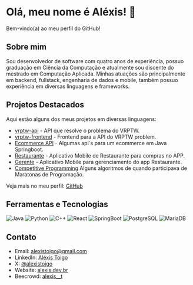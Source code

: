 # Olá, meu nome é Aléxis! 👋

Bem-vindo(a) ao meu perfil do GitHub!

## Sobre mim
Sou desenvolvedor de software com quatro anos de experiência, possuo graduação em Ciência da Computação e atualmente sou discente do mestrado em Computação Aplicada. 
Minhas atuações são principalmente em backend, fullstack, engenharia de dados e mobile, também possuo experiência em diversas linguagens e frameworks.

## Projetos Destacados
Aqui estão alguns dos meus projetos em diversas linguagens:
- [vrptw-api](https://github.com/alexistoigo/vrptw-api) - API que resolve o problema do VRPTW.
- [vrptw-frontend](https://github.com/alexistoigo/vrptw-api) - Frontend para a API do VRPTW problem.
- [Ecommerce API](https://github.com/alexistoigo/ecommerce) - Algumas api`s para um ecommerce em Java Springboot.
- [Restaurante](https://github.com/alexistoigo/restaurant) - Aplicativo Mobile de Restaurante para compras no APP.
- [Gerente](https://github.com/alexistoigo/gerente) - Aplicativo Mobile para gerenciamento do app Restaurante.
- [Competitive Programming](https://github.com/alexistoigo/Competitive-Programming) Alguns algoritmos de quando participava de Maratonas de Programação.

Veja mais no meu perfil: [GitHub](https://github.com/alexistoigo)

## Ferramentas e Tecnologias
![Java](https://img.shields.io/badge/Java-ED8B00?style=flat-square&logo=openjdk)
![Python](https://img.shields.io/badge/-Python-blue?style=flat-square&logo=python)
![C++](https://img.shields.io/badge/C++-00599C?style=flat-square&logo=C%2B%2B)
![React](https://img.shields.io/badge/-React-blue?style=flat-square&logo=react)
![SpringBoot](https://img.shields.io/badge/SpringBoot-6DB33F?style=flat-square&logo=Spring)
![PostgreSQL](https://img.shields.io/badge/postgresql-4169e1?style=flat-square&logo=postgresql)
![MariaDB](https://img.shields.io/badge/MariaDB-003545?style=flat-square&logo=mariadb)


## Contato
- Email: [alexistoigo@gmail.com](mailto:seuemail@dominio.com)
- LinkedIn: [Aléxis Toigo](https://www.linkedin.com/in/alexistoigo/)
- X: [@alexistoigo](https://x.com/alexistoigo)
- Website: [alexis.dev.br](https://alexis.dev.br)
- Beecrowd: [alexis__t](https://judge.beecrowd.com/pt/profile/152913)
